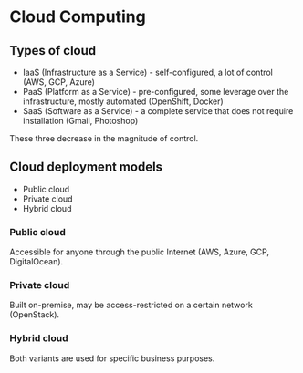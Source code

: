 # Cloud Computing

## Types of cloud

* IaaS (Infrastructure as a Service) - self-configured, a lot of control (AWS, GCP, Azure)
* PaaS (Platform as a Service) - pre-configured, some leverage over the infrastructure, mostly automated (OpenShift, Docker)
* SaaS (Software as a Service) - a complete service that does not require installation (Gmail, Photoshop)

These three decrease in the magnitude of control.

## Cloud deployment models

* Public cloud
* Private cloud
* Hybrid cloud

### Public cloud

Accessible for anyone through the public Internet (AWS, Azure, GCP, DigitalOcean).

### Private cloud

Built on-premise, may be access-restricted on a certain network (OpenStack).

### Hybrid cloud

Both variants are used for specific business purposes.
